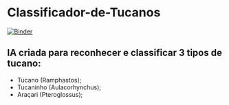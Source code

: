 # Classificador-de-Tucanos
[![Binder](https://mybinder.org/badge_logo.svg)](https://hub-binder.mybinder.ovh/user/carlos-heins-cl-ador-de-tucanos-jhcpzgs8/doc/tree/classificador-de-tucanos.ipynb)
## IA criada para reconhecer e classificar 3 tipos de tucano:
- Tucano (Ramphastos);
- Tucaninho (Aulacorhynchus);
- Araçari (Pteroglossus);
